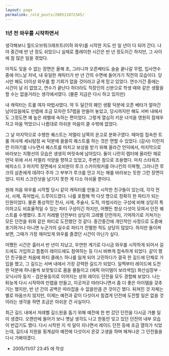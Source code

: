 ```yaml
---
layout: page
permalink: /old_posts/200511072345/
---
```


### 1년 전 와우를 시작하면서

생각해보니 월드오브워크래프트(이하 와우)를 시작한 지도 만 일 년이 다 되어 간다. 나야 중간에 반 년 정도 쉬었으니 실제로 플레이한 시간은 반 년 정도이긴 하지만, 그 사이에 참 많은 일을 겪었다.

아직도 잊을 수 없는 장면은 올해 초, 그러니까 오픈베타도 슬슬 끝나갈 무렵, 입사연수 중에 어느날 저녁, 내 유일한 캐릭터가 반 년 간의 수면에 들어가기 직전의 모습이다.
당시만 해도 더이상 와우를 할 기회가 없을 것이라고 굳게 믿고 있었다. 연수기간 중에는 시간이 날 리 없었고, 연수가 끝난다 하더라도 직장인의 신분으로 학생 때와 같은 생활을 할 수는 없을거라는 생각에서였다. (물론 지금은 다시 하고 있지만)

내 캐릭터는 트롤 여자 마법사였다. 약 두 달간의 폐인 생활 덕분에 오픈 베타가 얼마간 남아있음에도 만렙에 조금 모자란 57렙을 만들어 놓았고, 당시까지만 해도 서버 내에서도 그정도면 꽤 높은 레벨에 속하는 편이었다. 그렇게 열심히 키운 녀석을 영원히 잠재우자고 마음 먹었으니 나름대로 아쉬운 마음이 클 수밖에 없었다.

그 날 마지막으로 수행한 퀘스트는 저멀리 남쪽의 운고로 분화구였다. 때마침 접속한 트롤 여사제 세뇌탐정 씨 덕분에 쓸쓸히 퀘스트를 하는 것은 면할 수 있었다. (감사) 이런저런 이야기를 나누면서 퀘스트를 마치고 보상을 받기 위해 올라간 언덕에서, 마지막으로 바라보는 지평선의 모습은 생생히 머릿속에 남아있다. 둘이 나란히 렙터에 올라탄 채로 언덕 위에 서서 저멀리 석양을 향하고 있었고, 주변은 참으로 조용했다. 마치 스타워즈 에피소드 3 마지막 장면에서 오비완이 루크 스카이워커를 아나킨의 이복형, 그러니깐 루크의 삼촌에게 데려다 주자 그 부부가 루크를 안고 지는 해를 바라보는 듯한 그런 장면이었다.
미처 스크린샷을 남기지 못한 게 다소 아쉬울 뿐이다.

원래 처음 와우를 시작할 당시 같이 캐릭터를 만들고 시작한 친구들이 있는데, 각각 전사, 사제, 흑마법사, 드루이드였다. 나를 포함해 딱 다섯 명으로 정확히 한 파티가 되는 인원이었다. 물론 통상적인 전사, 사제, 주술사, 도적, 마법사라는 구성에 비해 상당히 특이하고도 비효율적일 수 있는 파티 구성이긴 하지만, 어쨌든 항상 다섯이 모여서 던전 퀘스트를 수행했다.
초기 저레벨 던전부터 상당히 고레벨 던전까지, 기억하기로 거쳐가는 모든 던전을 위와 같은 파티로 도전했던 것 같다. 중간중간에 개인적인 사정으로 도중에 포기하거나 아니면 누군가의 실수로 파티가 전멸한 적도 상당히 많았다. 하지만 돌이켜보면, 그때가 가장 재미있게 와우를 즐겼던 시간이 아닌가 싶다.

어쨌든 시간은 흘러서 반 년이 지났고, 우연한 계기로 다시금 와우를 시작하게 되어서 길드에도 가입하고 틈틈이 레이드에도 참여하는 등 다시 바쁘게 접속하게 되었다.
같이 했던 친구들은 처음에 파티 클래스 하나를 잃게 되어 고민하다가 결국 한 길드에 단체로 가입을 했고, 그 길드는 서버 내에서 가장 강력한 길드가 되었다.
일찍부터 레이드에 도전한 덕분에 하나둘씩 보랏빛으로 몸을 물들이고 (에픽 아이템이 보라색임) 화산심장부 - 오닉시아 둥지 - 검은용둥지로 이어지는 상위 레이드 던전을 모두 경험해 보았다.
나는 뒤늦게 다시 시작하여 만렙을 만들고, 이곳저곳 따라다니면서 좀 더 좋은 아이템을 갖추기는 했지만, 반 년 간의 공백은 따라잡을 수 없을만큼 큰 것이긴 했다.
뒤쳐진 것 자체는 별로 마음쓰지 않지만, 이제는 예전과 같이 다섯이서 힘겹게 던전에 도전할 일은 없을 것이라는 생각을 하면 조금은 아쉬운 건 사실이다.

최근 길드 내에서 저레벨 길드원을 돕기 위해 예전에 한 번 갔던 던전을 다시금 가볼 일이 생겼다. 오랜만에 들어가 보니 옛날 생각도 나고 한동안 잊고 있던 던전의 내부 모습이 반갑기도 했다. 다시 시작한 지 석 달이 지나면서 레이드 던전 등에 조금 열의가 식었는데, 길드내 지원을 핑계삼아 예전에 다섯이서 온갖 고생을 하며 헤쳐나온 그 던전들을 다시 가봐야겠다.






- 2005/11/07 23:45 에 작성